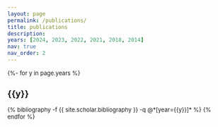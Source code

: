 ```yaml
---
layout: page
permalink: /publications/
title: publications
description:
years: [2024, 2023, 2022, 2021, 2018, 2014]
nav: true
nav_order: 2
---
```

<!-- _pages/publications.md -->
<div class="publications">
<font size="2">

{%- for y in page.years %}
  <h2 class="year">{{y}}</h2>
  {% bibliography -f {{ site.scholar.bibliography }} -q @*[year={{y}}]* %}
{% endfor %}
